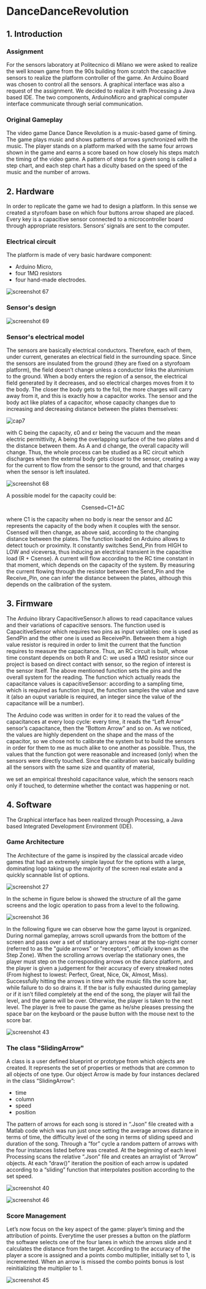 # DanceDanceRevolution
## 1. Introduction
### Assignment
For the sensors laboratory at Politecnico di Milano we were asked to realize the well known game from the 90s building from scratch the capacitive sensors to realize the platform controller of the game. An Arduino Board was chosen to control all the sensors. A graphical interface was also a request of the assignment. We decided to realize it with Processing a Java based IDE. The two components, ArduinoMicro and graphical computer interface communicate through serial communication.

### Original Gameplay
The video game Dance Dance Revolution is a music-based game of timing. The game plays music and shows patterns of arrows synchronized with the music. The player stands on a platform marked with the same four arrows shown in the game and earns a score based on how closely his steps match the timing of the video game. A pattern of steps for a given song is called a step chart, and each step chart has a diculty based on the speed of the music and the number of arrows.

## 2. Hardware
In order to replicate the game we had to design a platform. In this sense we created a styrofoam base on which four buttons arrow shaped are placed. Every key is a capacitive sensor connected to a microcontroller board through appropriate resistors. Sensors’ signals are sent to the computer. 

### Electrical circuit
The platform is made of very basic hardware component: 
* Arduino Micro, 
* four 1MΩ resistors 
* four hand-made electrodes.

![screenshot 67](https://user-images.githubusercontent.com/32873849/41253351-5728d4fc-6dc0-11e8-8f6a-4985048e05cf.png)

### Sensor's design

![screenshot 69](https://user-images.githubusercontent.com/32873849/41255247-39bc1b1c-6dc6-11e8-97c5-c4520ee0252a.png)

### Sensor's electrical model
The sensors are basically electrical conductors. Therefore, each of them, under current, generates an electrical field in the surrounding space. Since the sensors are insulated from the ground (they are fixed on a styrofoam platform), the field doesn’t change unless a conductor links the aluminium to the ground. When a body enters the region of a sensor, the electrical field generated by it decreases, and so electrical charges moves from it to the body. The closer the body gets to the foil, the more charges will carry away from it, and this is exactly how a capacitor works. The sensor and the body act like plates of a capacitor, whose capacity changes due to increasing and decreasing distance between the plates themselves:

![cap7](https://user-images.githubusercontent.com/32873849/41253317-35065b56-6dc0-11e8-8b27-332d534128ee.png)

with C being the capacity, ε0 and εr being the vacuum and the mean electric permittivity, A being the overlapping surface of the two plates and d the distance between them.
As A and d change, the overall capacity will change. Thus, the whole process can be studied as a RC circuit which discharges when the external body gets closer to the sensor, creating a way for the current to flow from the sensor to the ground, and that charges when the sensor is left insulated.

![screenshot 68](https://user-images.githubusercontent.com/32873849/41253447-ac03abdc-6dc0-11e8-98ee-7b3e06d746f6.png)

A possible model for the capacity could be:

<p align="center">        
Csensed=C1+ΔC
</p>

where C1 is the capacity when no body is near the sensor and ∆C represents the capacity of the body when it couples with the sensor.
Csensed will then change, as above said, according to the changing distance between the plates. The function loaded on Arduino allows to detect touch or proximity. It constantly switches Send_Pin from HIGH to LOW and viceversa, thus inducing an electrical transient in the capacitive load (R + Csense). A current will flow according to the RC time constant in that moment, which depends on the capacity of the system. By measuring the current flowing through the resistor between the Send_Pin and the Receive_Pin, one can infer the distance between the plates, although this depends on the calibration of the system. 

## 3. Firmware
The Arduino library CapacitiveSensor.h allows to read capacitance values and their variations of capacitive sensors. The function used is CapacitiveSensor which requires two pins as input variables: one is used as SendPin and the other one is used as ReceivePin. Between them a high value resistor is required in order to limit the current that the function requires to measure the capacitance. 
Thus, an RC circuit is built, whose time constant depends on both R and C: we used a 1MΩ resistor since our project is based on direct contact with sensor, so the region of interest is the sensor itself.
The above mentioned function sets the pins and the overall system for the reading. The function which actually reads the capacitance values is capacitiveSensor: according to a sampling time, which is required as function input, the function samples the value and save it (also an ouput variable is required, an integer since the value of the capacitance will be a number).

The Arduino code was written in order for it to read the values of the capacitances at every loop cycle: every time, it reads the “Left Arrow” sensor’s capacitance, then the “Bottom Arrow” and so on. As we noticed, the values are highly dependent on the shape and the mass of the capacitor, so we chose not to calibrate the system but to build the sensors in order for them to me as much alike to one another as possible. Thus, the values that the function got were reasonable and increased (only) when the sensors were directly touched. Since the calibration was basically building all the sensors with the same size and quantity of material, 

we set an empirical threshold capacitance value, which the sensors reach only if touched, to determine whether the contact was happening or not.



## 4. Software
The Graphical interface has been realized through Processing, a Java based Integrated Development Environment (IDE).

### Game Architecture
The Architecture of the game is inspired by the classical arcade video games that had an extremely simple layout for the options with a large, dominating logo taking up the majority of the screen real estate and a quickly scannable list of options.

![screenshot 27](https://user-images.githubusercontent.com/32873849/41108901-02cc2488-6a76-11e8-8d1b-451ce2a5d2ce.png)

In the scheme in figure below is showed the structure of all the game screens and the logic operation to pass from a level to the following.

![screenshot 36](https://user-images.githubusercontent.com/32873849/41250773-2f8de066-6db8-11e8-9e5f-e0f259ce779a.png)

In the following figure we can observe how the game layout is organized. During normal gameplay, arrows scroll upwards from the bottom of the screen and pass over a set of stationary arrows near at the top-right corner (referred to as the "guide arrows" or "receptors", officially known as the Step Zone). When the scrolling arrows overlap the stationary ones, the player must step on the corresponding arrows on the dance platform, and the player is given a judgement for their accuracy of every streaked notes (From highest to lowest: Perfect, Great, Nice, Ok, Almost, Miss).
Successfully hitting the arrows in time with the music fills the score bar, while failure to do so drains it. If the bar is fully exhausted during gameplay or if it isn’t filled completely at the end of the song, the player will fail the level, and the game will be over. Otherwise, the player is taken to the next level.
The player is free to pause the game as he/she pleases pressing the space bar on the keyboard or the pause button with the mouse next to the score bar.
  
![screenshot 43](https://user-images.githubusercontent.com/32873849/41250729-0c59290c-6db8-11e8-99d2-91a16c7fa8a7.png)

### The class "SlidingArrow"
A class is a user defined blueprint or prototype from which objects are created. It represents the set of properties or methods that are common to all objects of one type. Our object Arrow is made by four instances declared in the class “SlidingArrow”:
* time
* column
* speed
* position

The pattern of arrows for each song is stored in “.Json” file created with a Matlab code which was run just once setting the average arrows distance in terms of time, the difficulty level of the song in terms of sliding speed and duration of the song. Through a “for” cycle a random pattern of arrows with the four instances listed before was created.
At the beginning of each level Processing scans the relative “.Json” file and creates an arraylist of “Arrow” objects. At each “draw()” iteration the position of each arrow is updated according to a “sliding” function that interpolates position according to the set speed.
  
![screenshot 40](https://user-images.githubusercontent.com/32873849/41251025-f2b01460-6db8-11e8-92a0-e5632aae18d9.png)

![screenshot 46](https://user-images.githubusercontent.com/32873849/41251043-0c22d61c-6db9-11e8-8897-f17c517ff531.png)

### Score Management
Let’s now focus on the key aspect of the game: player’s timing and the attribution of points.
Everytime the user presses a button on the platform the software selects one of the four lanes in which the arrows slide and it calculates the distance from the target. According to the accuracy of the player a score is assigned and a points combo multiplier, initially set to 1, is incremented. When an arrow is missed the combo points bonus is lost reinitializing the multiplier to 1.

![screenshot 45](https://user-images.githubusercontent.com/32873849/41251154-5cd76b9a-6db9-11e8-9a2f-b6a41fa6d2ff.png)
